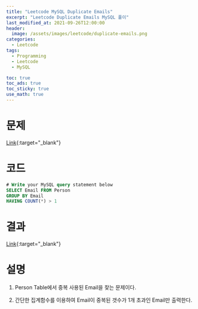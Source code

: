 ```yaml
---
title: "Leetcode MySQL Duplicate Emails"
excerpt: "Leetcode Duplicate Emails MySQL 풀이"
last_modified_at: 2021-09-26T12:00:00
header:
  image: /assets/images/leetcode/duplicate-emails.png
categories:
  - Leetcode
tags:
  - Programming
  - Leetcode
  - MySQL

toc: true
toc_ads: true
toc_sticky: true
use_math: true
---
```

# 문제
[Link](https://leetcode.com/problems/duplicate-emails/){:target="_blank"}

# 코드
```sql
# Write your MySQL query statement below
SELECT Email FROM Person
GROUP BY Email
HAVING COUNT(*) > 1
```

# 결과
[Link](https://leetcode.com/submissions/detail/561028785/){:target="_blank"}

# 설명
1. Person Table에서 중복 사용된 Email을 찾는 문제이다.

2. 간단한 집계함수를 이용하여 Email이 중복된 갯수가 1개 초과인 Email만 출력한다.